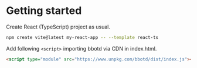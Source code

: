 # Getting started

Create React (TypeScript) project as usual.

```bash
npm create vite@latest my-react-app -- --template react-ts
```

Add following `<script>` importing bbotd via CDN in index.html.

```html
<script type="module" src="https://www.unpkg.com/bbotd/dist/index.js"></script>
```
